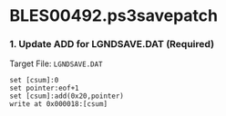 # BLES00492.ps3savepatch

### 1. Update ADD for LGNDSAVE.DAT (Required)

Target File: `LGNDSAVE.DAT`

```
set [csum]:0
set pointer:eof+1
set [csum]:add(0x20,pointer)
write at 0x000018:[csum]
```

